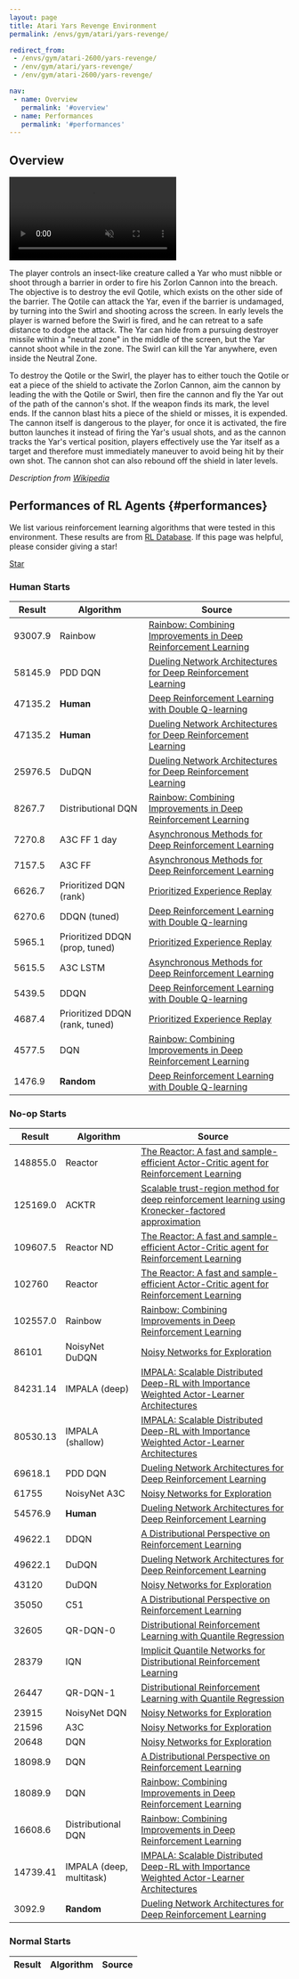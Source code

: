 ```yaml
---
layout: page
title: Atari Yars Revenge Environment
permalink: /envs/gym/atari/yars-revenge/

redirect_from:
 - /envs/gym/atari-2600/yars-revenge/
 - /env/gym/atari/yars-revenge/
 - /env/gym/atari-2600/yars-revenge/

nav:
 - name: Overview
   permalink: '#overview'
 - name: Performances
   permalink: '#performances'
---
```



## Overview

<video autoplay muted loop controls>
  <source src="{{ 'assets/_pages/envs/gym/atari/yars-revenge.mp4' | absolute_url }}" type="video/mp4">
</video>

The player controls an insect-like creature called a Yar who must nibble or shoot through a barrier in order to fire his Zorlon Cannon into the breach. The objective is to destroy the evil Qotile, which exists on the other side of the barrier. The Qotile can attack the Yar, even if the barrier is undamaged, by turning into the Swirl and shooting across the screen. In early levels the player is warned before the Swirl is fired, and he can retreat to a safe distance to dodge the attack. The Yar can hide from a pursuing destroyer missile within a "neutral zone" in the middle of the screen, but the Yar cannot shoot while in the zone. The Swirl can kill the Yar anywhere, even inside the Neutral Zone.

To destroy the Qotile or the Swirl, the player has to either touch the Qotile or eat a piece of the shield to activate the Zorlon Cannon, aim the cannon by leading the with the Qotile or Swirl, then fire the cannon and fly the Yar out of the path of the cannon's shot. If the weapon finds its mark, the level ends. If the cannon blast hits a piece of the shield or misses, it is expended. The cannon itself is dangerous to the player, for once it is activated, the fire button launches it instead of firing the Yar's usual shots, and as the cannon tracks the Yar's vertical position, players effectively use the Yar itself as a target and therefore must immediately maneuver to avoid being hit by their own shot. The cannon shot can also rebound off the shield in later levels.

*Description from [Wikipedia](https://en.wikipedia.org/wiki/Yars%27_Revenge)*


## Performances of RL Agents {#performances}

We list various reinforcement learning algorithms that were tested in this environment. These results are from [RL Database](https://github.com/seungjaeryanlee/rldb). If this page was helpful, please consider giving a star!

<!-- Place this tag where you want the button to render. -->
<a class="github-button" href="https://github.com/seungjaeryanlee/rldb" data-icon="octicon-star" data-size="large" data-show-count="true" aria-label="Star seungjaeryanlee/rldb on GitHub">Star</a>
<!-- Place this tag in your head or just before your close body tag. -->
<script async defer src="https://buttons.github.io/buttons.js"></script>

### Human Starts

| Result | Algorithm | Source |
|--------|-----------|--------|
| 93007.9 | Rainbow | [Rainbow: Combining Improvements in Deep Reinforcement Learning](https://arxiv.org/abs/1710.02298) |
| 58145.9 | PDD DQN | [Dueling Network Architectures for Deep Reinforcement Learning](https://arxiv.org/abs/1511.06581) |
| 47135.2 | **Human** | [Deep Reinforcement Learning with Double Q-learning](https://arxiv.org/abs/1509.06461) |
| 47135.2 | **Human** | [Dueling Network Architectures for Deep Reinforcement Learning](https://arxiv.org/abs/1511.06581) |
| 25976.5 | DuDQN | [Dueling Network Architectures for Deep Reinforcement Learning](https://arxiv.org/abs/1511.06581) |
| 8267.7 | Distributional DQN | [Rainbow: Combining Improvements in Deep Reinforcement Learning](https://arxiv.org/abs/1710.02298) |
| 7270.8 | A3C FF 1 day | [Asynchronous Methods for Deep Reinforcement Learning](https://arxiv.org/abs/1602.01783) |
| 7157.5 | A3C FF | [Asynchronous Methods for Deep Reinforcement Learning](https://arxiv.org/abs/1602.01783) |
| 6626.7 | Prioritized DQN (rank) | [Prioritized Experience Replay](https://arxiv.org/abs/1511.05952) |
| 6270.6 | DDQN (tuned) | [Deep Reinforcement Learning with Double Q-learning](https://arxiv.org/abs/1509.06461) |
| 5965.1 | Prioritized DDQN (prop, tuned) | [Prioritized Experience Replay](https://arxiv.org/abs/1511.05952) |
| 5615.5 | A3C LSTM | [Asynchronous Methods for Deep Reinforcement Learning](https://arxiv.org/abs/1602.01783) |
| 5439.5 | DDQN | [Deep Reinforcement Learning with Double Q-learning](https://arxiv.org/abs/1509.06461) |
| 4687.4 | Prioritized DDQN (rank, tuned) | [Prioritized Experience Replay](https://arxiv.org/abs/1511.05952) |
| 4577.5 | DQN | [Rainbow: Combining Improvements in Deep Reinforcement Learning](https://arxiv.org/abs/1710.02298) |
| 1476.9 | **Random** | [Deep Reinforcement Learning with Double Q-learning](https://arxiv.org/abs/1509.06461) |


### No-op Starts

| Result | Algorithm | Source |
|--------|-----------|--------|
| 148855.0 | Reactor | [The Reactor: A fast and sample-efficient Actor-Critic agent for Reinforcement Learning](https://arxiv.org/abs/1704.04651) |
| 125169.0 | ACKTR | [Scalable trust-region method for deep reinforcement learning using Kronecker-factored approximation](https://arxiv.org/abs/1708.05144) |
| 109607.5 | Reactor ND | [The Reactor: A fast and sample-efficient Actor-Critic agent for Reinforcement Learning](https://arxiv.org/abs/1704.04651) |
| 102760 | Reactor | [The Reactor: A fast and sample-efficient Actor-Critic agent for Reinforcement Learning](https://arxiv.org/abs/1704.04651) |
| 102557.0 | Rainbow | [Rainbow: Combining Improvements in Deep Reinforcement Learning](https://arxiv.org/abs/1710.02298) |
| 86101 | NoisyNet DuDQN | [Noisy Networks for Exploration](https://arxiv.org/abs/1706.10295) |
| 84231.14 | IMPALA (deep) | [IMPALA: Scalable Distributed Deep-RL with Importance Weighted Actor-Learner Architectures](https://arxiv.org/abs/1802.01561) |
| 80530.13 | IMPALA (shallow) | [IMPALA: Scalable Distributed Deep-RL with Importance Weighted Actor-Learner Architectures](https://arxiv.org/abs/1802.01561) |
| 69618.1 | PDD DQN | [Dueling Network Architectures for Deep Reinforcement Learning](https://arxiv.org/abs/1511.06581) |
| 61755 | NoisyNet A3C | [Noisy Networks for Exploration](https://arxiv.org/abs/1706.10295) |
| 54576.9 | **Human** | [Dueling Network Architectures for Deep Reinforcement Learning](https://arxiv.org/abs/1511.06581) |
| 49622.1 | DDQN | [A Distributional Perspective on Reinforcement Learning](https://arxiv.org/abs/1707.06887) |
| 49622.1 | DuDQN | [Dueling Network Architectures for Deep Reinforcement Learning](https://arxiv.org/abs/1511.06581) |
| 43120 | DuDQN | [Noisy Networks for Exploration](https://arxiv.org/abs/1706.10295) |
| 35050 | C51 | [A Distributional Perspective on Reinforcement Learning](https://arxiv.org/abs/1707.06887) |
| 32605 | QR-DQN-0 | [Distributional Reinforcement Learning with Quantile Regression](https://arxiv.org/abs/1710.10044) |
| 28379 | IQN | [Implicit Quantile Networks for Distributional Reinforcement Learning](https://arxiv.org/abs/1806.06923) |
| 26447 | QR-DQN-1 | [Distributional Reinforcement Learning with Quantile Regression](https://arxiv.org/abs/1710.10044) |
| 23915 | NoisyNet DQN | [Noisy Networks for Exploration](https://arxiv.org/abs/1706.10295) |
| 21596 | A3C | [Noisy Networks for Exploration](https://arxiv.org/abs/1706.10295) |
| 20648 | DQN | [Noisy Networks for Exploration](https://arxiv.org/abs/1706.10295) |
| 18098.9 | DQN | [A Distributional Perspective on Reinforcement Learning](https://arxiv.org/abs/1707.06887) |
| 18089.9 | DQN | [Rainbow: Combining Improvements in Deep Reinforcement Learning](https://arxiv.org/abs/1710.02298) |
| 16608.6 | Distributional DQN | [Rainbow: Combining Improvements in Deep Reinforcement Learning](https://arxiv.org/abs/1710.02298) |
| 14739.41 | IMPALA (deep, multitask) | [IMPALA: Scalable Distributed Deep-RL with Importance Weighted Actor-Learner Architectures](https://arxiv.org/abs/1802.01561) |
| 3092.9 | **Random** | [Dueling Network Architectures for Deep Reinforcement Learning](https://arxiv.org/abs/1511.06581) |


### Normal Starts

| Result | Algorithm | Source |
|--------|-----------|--------|

